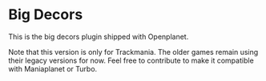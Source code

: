 # Big Decors
This is the big decors plugin shipped with Openplanet.

Note that this version is only for Trackmania. The older games remain using their legacy versions
for now. Feel free to contribute to make it compatible with Maniaplanet or Turbo.

